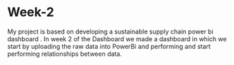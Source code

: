 # Week-2
My project is based on developing a  sustainable supply chain power bi dashboard . In week 2 of the Dashboard we  made a dashboard in which we start by uploading the raw data into PowerBi and performing and start performing  relationships between data.
